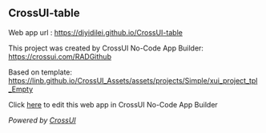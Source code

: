 ## CrossUI-table
Web app url : https://diyidilei.github.io/CrossUI-table

This project was created by CrossUI No-Code App Builder: https://crossui.com/RADGithub

Based on template: https://linb.github.io/CrossUI_Assets/assets/projects/Simple/xui_project_tpl_Empty

Click [here](https://crossui.com/RADGithub/#!from=github&owner=diyidilei&repo=CrossUI-table) to edit this web app in CrossUI No-Code App Builder

<i>Powered by [CrossUI](https://crossui.com)</i>
